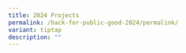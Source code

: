```yaml
---
title: 2024 Projects
permalink: /hack-for-public-good-2024/permalink/
variant: tiptap
description: ""
---
```

<p></p>
